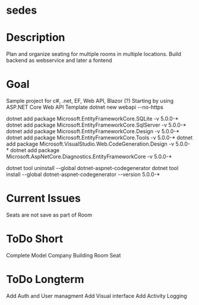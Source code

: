 # sedes

# Description
Plan and organize seating for multiple rooms in multiple locations.
Build backend as webservice and later a fontend

# Goal
Sample project for c#, .net, EF, Web API, Blazor (?)
Starting by using ASP.NET Core Web API Template
dotnet new webapi --no-https

dotnet add package Microsoft.EntityFrameworkCore.SQLite -v 5.0.0-*
dotnet add package Microsoft.EntityFrameworkCore.SqlServer -v 5.0.0-*
dotnet add package Microsoft.EntityFrameworkCore.Design -v 5.0.0-*
dotnet add package Microsoft.EntityFrameworkCore.Tools -v 5.0.0-*
dotnet add package Microsoft.VisualStudio.Web.CodeGeneration.Design -v 5.0.0-*
dotnet add package Microsoft.AspNetCore.Diagnostics.EntityFrameworkCore -v 5.0.0-*  

dotnet tool uninstall --global dotnet-aspnet-codegenerator
dotnet tool install --global dotnet-aspnet-codegenerator --version 5.0.0-*  

# Current Issues
Seats are not save as part of Room 

# ToDo Short
Complete Model 
    Company 
    Building
    Room
    Seat

# ToDo Longterm
Add Auth and User managment
Add Visual interface
Add Activity Logging





